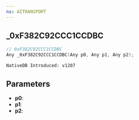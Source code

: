 ```yaml
---
ns: AITRANSPORT
---
```

## _0xF382C92CCC1CCDBC

```c
// 0xF382C92CCC1CCDBC
Any _0xF382C92CCC1CCDBC(Any p0, Any p1, Any p2);
```

```
NativeDB Introduced: v1207
```

## Parameters
* **p0**:
* **p1**:
* **p2**:
